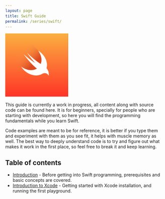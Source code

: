 ```yaml
---
layout: page
title: Swift Guide
permalink: /series/swift/
---
```


<img src="./images/swift-logo.png" width="200" height="200">

This guide is currently a work in progress, all content along with source code can be found here. It is for beginners, specially for people who are starting with development, so here you will find the programming fundamentals while you learn Swift.

Code examples are meant to be for reference, it is better if you type them and experiment with them as you see fit, it helps with muscle memory as well. The best way to deeply understand code is to try and figure out what makes it work in the first place, so feel free to break it and keep learning.

## Table of contents
- [Introduction](./introduction) - Before getting into Swift programming, prerequisites and basic concepts are covered.
- [Introduction to Xcode](./introduction-to-xcode) - Getting started with Xcode installation, and running the first playground.